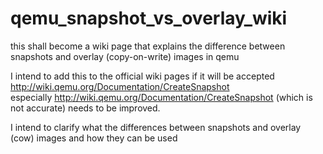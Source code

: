 # qemu_snapshot_vs_overlay_wiki
this shall become a wiki page that explains the difference between snapshots and overlay (copy-on-write) images in qemu

I intend to add this to the official wiki pages if it will be accepted  http://wiki.qemu.org/Documentation/CreateSnapshot   
especially   http://wiki.qemu.org/Documentation/CreateSnapshot   (which is not accurate) needs to be improved. 

I intend to clarify what the differences between snapshots and overlay (cow) images and how they can be used
